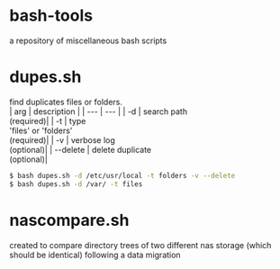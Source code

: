 # bash-tools
a repository of miscellaneous bash scripts

# dupes.sh
find duplicates files or folders.<br>
 | arg | description |
 | --- | --- |
 | -d  | search path <br> (required)|
 | -t  | type <br> 'files' or 'folders' <br> (required)|
 | -v  | verbose log <br> (optional)|
 | --delete  | delete duplicate <br> (optional)|

```bash
$ bash dupes.sh -d /etc/usr/local -t folders -v --delete 
$ bash dupes.sh -d /var/ -t files 
```
 
 # nascompare.sh
 created to compare directory trees of two different nas storage (which should be identical) following a data migration 
 
